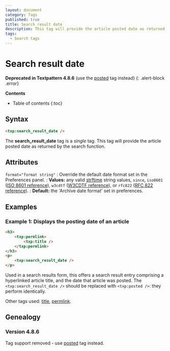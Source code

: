 ```yaml
---
layout: document
category: Tags
published: true
title: Search result date
description: This tag will provide the article posted date as returned by the search function.
tags:
  - Search tags
---
```


# Search result date

**Deprecated in Textpattern 4.8.6** (use the [posted](/tags/posted) tag instead)
{: .alert-block .error}

**Contents**

* Table of contents
{:toc}

## Syntax

~~~ html
<txp:search_result_date />
~~~

The **search_result_date** tag is a *single* tag. This tag will provide the article posted date as returned by the search function.

## Attributes

`format="format string"`
: Override the default date format set in the Preferences panel.
: **Values:** any valid [strftime](https://secure.php.net/strftime) string values, `since`, `iso8601` ([ISO 8601 reference](https://en.wikipedia.org/wiki/ISO_8601)), `w3cdtf` ([W3CDTF reference](https://www.w3.org/TR/NOTE-datetime)), or `rfc822` ([RFC 822 reference](https://www.w3.org/Protocols/rfc822/#z28)).
: **Default:** the 'Archive date format' set in preferences.

## Examples

### Example 1: Displays the posting date of an article

~~~ html
<h3>
    <txp:permlink>
        <txp:title />
    </txp:permlink>
</h3>
<p>
    <txp:search_result_date />
</p>
~~~

Used in a search results form, this offers a search result entry comprising a hyperlinked article title, and the date that article was posted. The `<txp:search_result_date />` should be replaced with `<txp:posted />`: they perform identically.

Other tags used: [title](/tags/title), [permlink](/tags/permlink).

## Genealogy

### Version 4.8.6

Tag support removed - use [posted](/tags/posted) tag instead.
